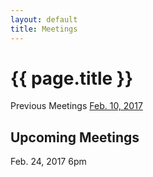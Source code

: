 ```yaml
---
layout: default
title: Meetings
---
```


#	{{ page.title }}
   Previous Meetings
[Feb. 10, 2017](/zig_minutes021017.docx) 

##	Upcoming Meetings
Feb. 24, 2017 6pm

<br>
<br>
